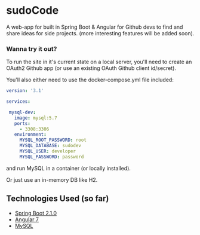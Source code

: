 # sudoCode

A web-app for built in Spring Boot & Angular for Github devs to find and share ideas for side projects. 
(more interesting features will be added soon). 






### Wanna try it out?

To run the site in it's current state on a local server, you'll need to create an OAuth2 Github app
(or use an existing OAuth Github client id/secret). 

You'll also either need to use the docker-compose.yml file included:
 ```yaml
version: '3.1'

services:

  mysql-dev:
    image: mysql:5.7
    ports:
      - 3308:3306
    environment:
      MYSQL_ROOT_PASSWORD: root
      MYSQL_DATABASE: sudodev
      MYSQL_USER: developer
      MYSQL_PASSWORD: password
```
 and run MySQL in a container (or locally installed).
 
 Or just use an in-memory DB like H2.


## Technologies Used (so far)

* [Spring Boot 2.1.0](https://spring.io/)
* [Angular 7](https://angular.io/) 
* [MySQL](https://www.mysql.com/) 
